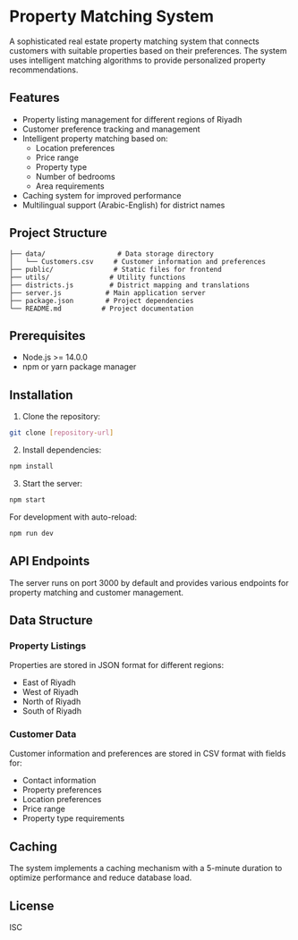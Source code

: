 # Property Matching System

A sophisticated real estate property matching system that connects customers with suitable properties based on their preferences. The system uses intelligent matching algorithms to provide personalized property recommendations.

## Features

- Property listing management for different regions of Riyadh
- Customer preference tracking and management
- Intelligent property matching based on:
  - Location preferences
  - Price range
  - Property type
  - Number of bedrooms
  - Area requirements
- Caching system for improved performance
- Multilingual support (Arabic-English) for district names

## Project Structure

```
├── data/                  # Data storage directory
│   └── Customers.csv     # Customer information and preferences
├── public/               # Static files for frontend
├── utils/               # Utility functions
├── districts.js         # District mapping and translations
├── server.js           # Main application server
├── package.json        # Project dependencies
└── README.md          # Project documentation
```

## Prerequisites

- Node.js >= 14.0.0
- npm or yarn package manager

## Installation

1. Clone the repository:
```bash
git clone [repository-url]
```

2. Install dependencies:
```bash
npm install
```

3. Start the server:
```bash
npm start
```

For development with auto-reload:
```bash
npm run dev
```

## API Endpoints

The server runs on port 3000 by default and provides various endpoints for property matching and customer management.

## Data Structure

### Property Listings
Properties are stored in JSON format for different regions:
- East of Riyadh
- West of Riyadh
- North of Riyadh
- South of Riyadh

### Customer Data
Customer information and preferences are stored in CSV format with fields for:
- Contact information
- Property preferences
- Location preferences
- Price range
- Property type requirements

## Caching

The system implements a caching mechanism with a 5-minute duration to optimize performance and reduce database load.

## License

ISC 